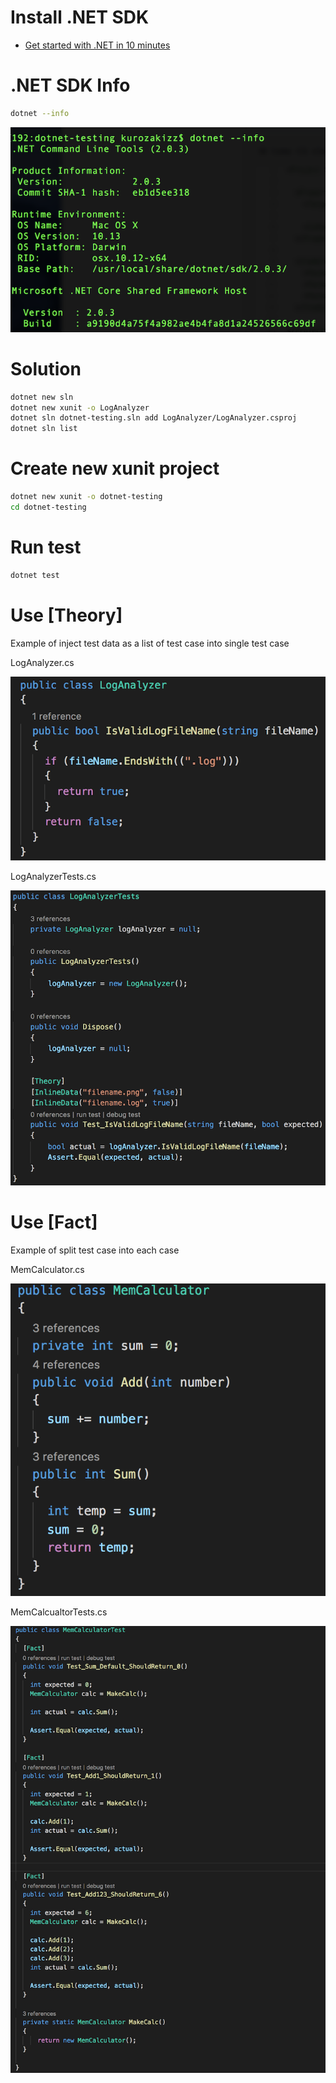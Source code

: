 # Install .NET SDK
- [Get started with .NET in 10 minutes](https://www.microsoft.com/net/learn/get-started/macos)

# .NET SDK Info
```sh
dotnet --info
```

![Info](https://raw.githubusercontent.com/kurozakizz/dotnet-testing/master/screenshots/info.png)

# Solution
```sh
dotnet new sln
dotnet new xunit -o LogAnalyzer
dotnet sln dotnet-testing.sln add LogAnalyzer/LogAnalyzer.csproj
dotnet sln list
```

# Create new xunit project
```sh
dotnet new xunit -o dotnet-testing
cd dotnet-testing
```

# Run test
```sh
dotnet test
```

# Use [Theory]

Example of inject test data as a list of test case into single test case

LogAnalyzer.cs

![LogAnalyzer](https://raw.githubusercontent.com/kurozakizz/dotnet-testing/master/screenshots/LogAnalyzer.png)

LogAnalyzerTests.cs

![LogAnalyzerTests](https://raw.githubusercontent.com/kurozakizz/dotnet-testing/master/screenshots/LogAnalyzerTests.png)

# Use [Fact]

Example of split test case into each case

MemCalculator.cs

![MemCalculator](https://raw.githubusercontent.com/kurozakizz/dotnet-testing/master/screenshots/MemCalculator.png)

MemCalcualtorTests.cs

![MemCalculatorTests](https://raw.githubusercontent.com/kurozakizz/dotnet-testing/master/screenshots/MemCalculatorTests.png)